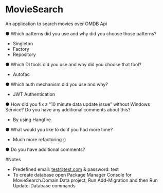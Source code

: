 # MovieSearch
An application to search movies over OMDB Api

● Which patterns did you use and why did you choose those patterns?
- Singleton
- Factory
- Repository

● Which DI tools did you use and why did you choose that tool?
- Autofac

● Which auth mechanism did you use and why?
- JWT Authentication

● How did you fix a “10 minute data update issue” without Windows Service?
Do you have any additional comments about this?
- By using Hangfire

● What would you like to do if you had more time?
- Much more refactoring :)

● Do you have additional comments?

#Notes
- Predefined email: test@test.com & password: test
- To create database open Package Manager Console for MovieSearch.Domain.Data project, Run Add-Migration and then Run Update-Database commands
